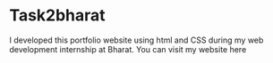 # Task2bharat
I developed this portfolio website using html and CSS during my web development internship at Bharat. You can visit my website here
